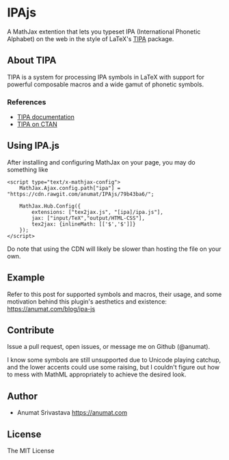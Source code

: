# IPAjs
A MathJax extention that lets you typeset IPA (International
Phonetic Alphabet) on the web in the style of LaTeX's [TIPA](https://ctan.org/pkg/tipa?lang=en) package.

## About TIPA
TIPA is a system for processing IPA symbols in LaTeX with support for powerful composable macros and a wide gamut of phonetic symbols.

### References
* [TIPA documentation](https://www.tug.org/tugboat/tb17-2/tb51rei.pdf)
* [TIPA on CTAN](https://ctan.org/pkg/tipa?lang=en)

## Using IPA.js
After installing and configuring MathJax on your page, you may do something like

```
<script type="text/x-mathjax-config">
	MathJax.Ajax.config.path["ipa"] = "https://cdn.rawgit.com/anumat/IPAjs/79b43ba6/";
	
	MathJax.Hub.Config({
		extensions: ["tex2jax.js", "[ipa]/ipa.js"],
		jax: ["input/TeX","output/HTML-CSS"],
		tex2jax: {inlineMath: [['$','$']]}  
	});
</script>
```

Do note that using the CDN will likely be slower than hosting the file on your own.

## Example
Refer to this post for supported symbols and macros, their usage, and some motivation behind this plugin's aesthetics and existence: <https://anumat.com/blog/ipa-js>

## Contribute
Issue a pull request, open issues, or message me on Github (@anumat). 

I know some symbols are still unsupported due to Unicode playing catchup, and the lower accents could use some raising, but I couldn't figure out how to mess with MathML appropriately to achieve the desired look.

## Author
- Anumat Srivastava <https://anumat.com>

## License
The MIT License